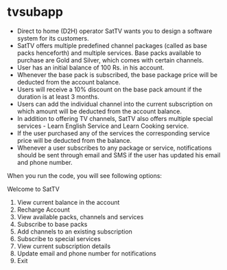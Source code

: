 # tvsubapp
- Direct to home (D2H) operator SatTV wants you to design a software system for
its customers.
- SatTV offers multiple predefined channel packages (called as base packs
henceforth) and multiple services. Base packs available to purchase are Gold and
Silver, which comes with certain channels.
- User has an initial balance of 100 Rs. in his account.
- Whenever the base pack is subscribed, the base package price will be deducted
from the account balance.
- Users will receive a 10% discount on the base pack amount if the duration is at
least 3 months.
- Users can add the individual channel into the current subscription on which
amount will be deducted from the account balance.
- In addition to offering TV channels, SatTV also offers multiple special services -
Learn English Service and Learn Cooking service.
- If the user purchased any of the services the corresponding service price will be
deducted from the balance.
- Whenever a user subscribes to any package or service, notifications should be
sent through email and SMS if the user has updated his email and phone number.


When you run the code, you will see following options:

Welcome to SatTV 
1. View current balance in the account 
2. Recharge Account 
3. View available packs, channels and services 
4. Subscribe to base packs 
5. Add channels to an existing subscription 
6. Subscribe to special services 
7. View current subscription details 
8. Update email and phone number for notifications 
9. Exit 
